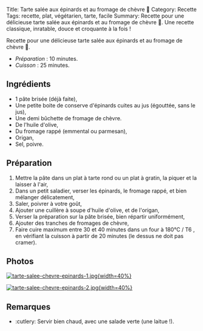 Title: Tarte salée aux épinards et au fromage de chèvre 🐐
Category: Recette
Tags: recette, plat, végétarien, tarte, facile
Summary: Recette pour une délicieuse tarte salée aux épinards et au fromage de chèvre 🐐. Une recette classique, inratable, douce et croquante à la fois !

Recette pour une délicieuse tarte salée aux épinards et au fromage de chèvre 🐐.

- *Préparation* : 10 minutes.
- *Cuisson* : 25 minutes.

## Ingrédients
- 1 pâte brisée (déjà faite),
- Une petite boite de conserve d'épinards cuites au jus (égouttée, sans le jus),
- Une demi bûchette de fromage de chèvre.
- De l'huile d'olive,
- Du fromage rappé (emmental ou parmesan),
- Origan,
- Sel, poivre.

## Préparation
1. Mettre la pâte dans un plat à tarte rond ou un plat à gratin, la piquer et la laisser à l'air,
2. Dans un petit saladier, verser les épinards, le fromage rappé, et bien mélanger délicatement,
3. Saler, poivrer à votre goût,
4. Ajouter une cuillère à soupe d'huile d'olive, et de l'origan,
5. Verser la préparation sur la pâte brisée, bien répartir uniformément,
6. Ajouter des tranches de fromages de chèvre,
7. Faire cuire maximum entre 30 et 40 minutes dans un four à 180°C / T6 <i class="fa fa-thermometer-full" aria-hidden="true"></i>, en vérifiant la cuisson à partir de 20 minutes (le dessus ne doit pas cramer).

## Photos
[![tarte-salee-chevre-epinards-1.jpg]({filename}images/tarte-salee-chevre-epinards-1.jpg){width=40%}]({filename}images/tarte-salee-chevre-epinards-1.jpg)

[![tarte-salee-chevre-epinards-2.jpg]({filename}images/tarte-salee-chevre-epinards-2.jpg){width=40%}]({filename}images/tarte-salee-chevre-epinards-2.jpg)

## Remarques
- :cutlery: Servir bien chaud, avec une salade verte (une laitue !).
